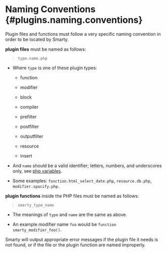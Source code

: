 Naming Conventions {#plugins.naming.conventions}
==================

Plugin files and functions must follow a very specific naming convention
in order to be located by Smarty.

**plugin files** must be named as follows:

> `
>         type.name.php
>        `

-   Where `type` is one of these plugin types:

    -   function

    -   modifier

    -   block

    -   compiler

    -   prefilter

    -   postfilter

    -   outputfilter

    -   resource

    -   insert

-   And `name` should be a valid identifier; letters, numbers, and
    underscores only, see [php
    variables](https://www.php.net/language.variables).

-   Some examples: `function.html_select_date.php`, `resource.db.php`,
    `modifier.spacify.php`.

**plugin functions** inside the PHP files must be named as follows:

> `smarty_type_name`

-   The meanings of `type` and `name` are the same as above.

-   An example modifier name `foo` would be
    `function smarty_modifier_foo()`.

Smarty will output appropriate error messages if the plugin file it
needs is not found, or if the file or the plugin function are named
improperly.
